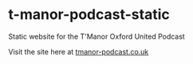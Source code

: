 # t-manor-podcast-static
Static website for the T'Manor Oxford United Podcast

Visit the site here at [tmanor-podcast.co.uk](https://tmanor-podcast.co.uk)
